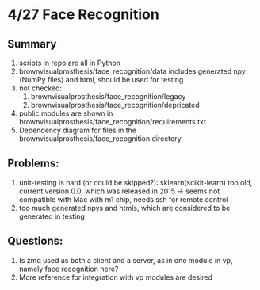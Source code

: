# 4/27 Face Recognition

## Summary

1. scripts in repo are all in Python
2. brownvisualprosthesis/face_recognition/data includes generated npy (NumPy files) and html,  should be used for testing
3. not checked: 
    1. brownvisualprosthesis/face_recognition/legacy 
    2. brownvisualprosthesis/face_recognition/depricated
4. public modules are shown in brownvisualprosthesis/face_recognition/requirements.txt
5. Dependency diagram for files in the brownvisualprosthesis/face_recognition directory

## Problems:

1. unit-testing is hard (or could be skipped?): sklearn(scikit-learn) too old, current version 0.0, which was released in 2015 → seems not compatible with Mac with m1 chip, needs ssh for remote control
2. too much generated npys and htmls, which are considered to be generated in testing

## Questions:

1. Is zmq used as both a client and a server, as in one module in vp, namely face recognition here?
2. More reference for integration with vp modules are desired